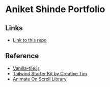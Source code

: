 # Aniket Shinde Portfolio

## Links
- [Link to this repo](https://github.com/AniketShinde-Work/AniketPortfolio)

## Reference

- [Vanilla-tile.js](https://github.com/micku7zu/vanilla-tilt.js)
- [Tailwind Starter Kit by Creative Tim](https://www.creative-tim.com)
- [Animate On Scroll Library](https://michalsnik.github.io/aos/)